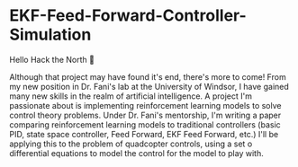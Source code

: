# EKF-Feed-Forward-Controller-Simulation

Hello Hack the North 👋

Although that project may have found it's end, there's more to come! From my new position in Dr. Fani's lab at the University of Windsor, I have gained many new skills in the realm of artificial intelligence. A project I'm passionate about is implementing reinforcement learning models to solve control theory problems. Under Dr. Fani's mentorship, I'm writing a paper comparing reinforcement learning models to traditional controllers (basic PID, state space controller, Feed Forward, EKF Feed Forward, etc.) I'll be applying this to the problem of quadcopter controls, using a set o differential equations to model the control for the model to play with.  
